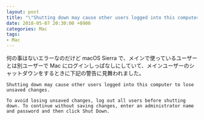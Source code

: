 ```yaml
---
layout: post
title: "\"Shutting down may cause other users logged into this computer to lose unsaved changes.\""
date: 2018-05-07 20:30:00 +0900
categories: Mac
tags:
- Mac
---
```



何の事はないエラーなのだけど macOS Sierra で、メインで使っているユーザーとは別ユーザーで Mac にログインしっぱなしにしていて、メインユーザーのシャットダウンをするときに下記の警告に見舞われました。

```
Shutting down may cause other users logged into this computer to lose unsaved changes.

To avoid losing unsaved changes, log out all users before shutting down. To continue without saving changes, enter an administrator name and password and then click Shut Down.
```

